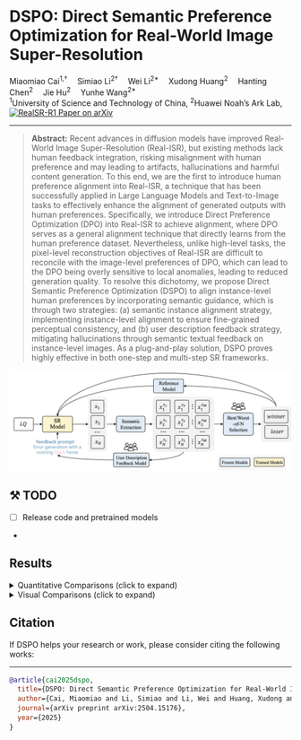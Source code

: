 # DSPO: Direct Semantic Preference Optimization for Real-World Image Super-Resolution

<div>
    Miaomiao Cai<sup>1,†</sup>&emsp;
    Simiao Li<sup>2†</sup>&emsp;
    Wei Li<sup>2*</sup>&emsp;
    Xudong Huang<sup>2</sup>&emsp;
    Hanting Chen<sup>2</sup>&emsp;
    Jie Hu<sup>2</sup>&emsp;
    Yunhe Wang<sup>2*</sup>&emsp;
</div>

<div>
    <sup>1</sup>University of Science and Technology of China, <sup>2</sup>Huawei Noah’s Ark Lab, <br/>
</div>

  <a href="https://arxiv.org/pdf/2504.15176">
    <img
      src="https://img.shields.io/badge/RealSR_R1-paper-red?logo=arxiv&logoColor=red"
      alt="RealSR-R1 Paper on arXiv"
    />
   </a>

---

> **Abstract:** 
Recent advances in diffusion models have improved Real-World Image Super-Resolution (Real-ISR), but existing methods lack human feedback integration, risking misalignment with human preference and may leading to artifacts, hallucinations and harmful content generation. To this end, we are the first to introduce human preference alignment into Real-ISR, a technique that has been successfully applied in Large Language Models and Text-to-Image tasks to effectively enhance the alignment of generated outputs with human preferences. Specifically, we introduce Direct Preference Optimization (DPO) into Real-ISR to achieve alignment, where DPO serves as a general alignment technique that directly learns from the human preference dataset. Nevertheless, unlike high-level tasks, the pixel-level reconstruction objectives of Real-ISR are difficult to reconcile with the image-level preferences of DPO, which can lead to the DPO being overly sensitive to local anomalies, leading to reduced generation quality. To resolve this dichotomy, we propose Direct Semantic Preference Optimization (DSPO) to align instance-level human preferences by incorporating semantic guidance, which is through two strategies: (a) semantic instance alignment strategy, implementing instance-level alignment to ensure fine-grained perceptual consistency, and (b) user description feedback strategy, mitigating hallucinations through semantic textual feedback on instance-level images. As a plug-and-play solution, DSPO proves highly effective in both one-step and multi-step SR frameworks.

![DSPO](./figs/fig1.png)

## ⚒️ TODO

* [ ] Release code and pretrained models
-

## Results

<details>
<summary>Quantitative Comparisons (click to expand)</summary>

<p align="center">
  <img src="./figs/fig3">
</p>
</details>

<details>
<summary>Visual Comparisons (click to expand)</summary>

<p align="center">
  <img src="./figs/fig4.png">
</p>
</details>


## Citation

If DSPO helps your research or work, please consider citing the following works:

----------
```BibTex
@article{cai2025dspo,
  title={DSPO: Direct Semantic Preference Optimization for Real-World Image Super-Resolution},
  author={Cai, Miaomiao and Li, Simiao and Li, Wei and Huang, Xudong and Chen, Hanting and Hu, Jie and Wang, Yunhe},
  journal={arXiv preprint arXiv:2504.15176},
  year={2025}
}
```
